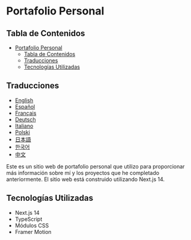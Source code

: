 # Portafolio Personal

## Tabla de Contenidos

- [Portafolio Personal](#portafolio-personal)
  - [Tabla de Contenidos](#tabla-de-contenidos)
  - [Traducciones](#traducciones)
  - [Tecnologías Utilizadas](#tecnologías-utilizadas)

## Traducciones

- [English](/README.md)
- [Español](/docs/README.es.md)
- [Français](/docs/README.fr.md)
- [Deutsch](/docs/README.de.md)
- [Italiano](/docs/README.it.md)
- [Polski](/docs/README.pl.md)
- [日本語](/docs/README.ja.md)
- [한국어](/docs/README.ko.md)
- [中文](/docs/README.zh.md)

Este es un sitio web de portafolio personal que utilizo para proporcionar más información sobre mí y los proyectos que he completado anteriormente. El sitio web está construido utilizando Next.js 14.

## Tecnologías Utilizadas

- Next.js 14
- TypeScript
- Módulos CSS
- Framer Motion
